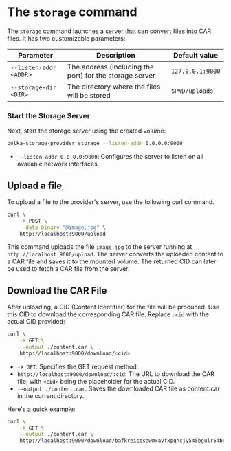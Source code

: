 # The `storage` command

The `storage` command launches a server that can convert files into CAR files.
It has two customizable parameters:

| Parameter              | Description                                             | Default value    |
| ---------------------- | ------------------------------------------------------- | ---------------- |
| `--listen-addr <ADDR>` | The address (including the port) for the storage server | `127.0.0.1:9000` |
| `--storage-dir <DIR>`  | The directory where the files will be stored            | `$PWD/uploads`   |

### Start the Storage Server

Next, start the storage server using the created volume:

```bash
polka-storage-provider storage --listen-addr 0.0.0.0:9000
```

- `--listen-addr 0.0.0.0:9000`: Configures the server to listen on all available network interfaces.

## Upload a file

To upload a file to the provider's server, use the following curl command.

```bash
curl \
    -X POST \
    --data-binary "@image.jpg" \
    http://localhost:9000/upload
```

This command uploads the file `image.jpg` to the server running at `http://localhost:9000/upload`. The server converts the uploaded content to a CAR file and saves it to the mounted volume. The returned CID can later be used to fetch a CAR file from the server.

## Download the CAR File

After uploading, a CID (Content Identifier) for the file will be produced. Use this CID to download the corresponding CAR file. Replace `:cid` with the actual CID provided:

```bash
curl \
    -X GET \
    --output ./content.car \
    http://localhost:9000/download/<cid>
```

- `-X GET`: Specifies the GET request method.
- `http://localhost:9000/download/:cid`: The URL to download the CAR file, with `<cid>` being the placeholder for the actual CID.
- `--output ./content.car`: Saves the downloaded CAR file as content.car in the current directory.

Here's a quick example:

```bash
curl \
    -X GET \
    --output ./content.car \
    http://localhost:9000/download/bafkreicqsawmxavfxpqncjy545bgulr54b5xliriexxjiaof6uue5ovduu
```
